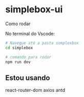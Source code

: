 # simplebox-ui

Como rodar

No terminal do Vscode:
``` bash
# Navegue até a pasta somplexbox
cd simplebox

# comando para rodar
npm run dev
```


## Estou usando 
react-router-dom
axios
antd